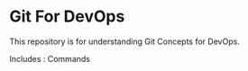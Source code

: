 # Git For DevOps

This repository is for understanding Git Concepts for DevOps.

Includes :
Commands
